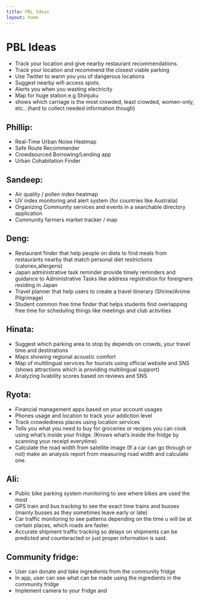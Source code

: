 ```yaml
---
title: PBL Ideas
layout: home
---
```


# PBL Ideas

- Track your location and give nearby restaurant recommendations.
- Track your location and recommend the closest viable parking
- Use Twitter to warm you you of dangerous locations
- Suggest nearby wifi access spots.
- Alerts you when you wasting electricity
- Map for huge station e.g Shinjuku
- shows which carriage is the most crowded, least crowded, women-only, etc.. (hard to collect needed information though)

## Phillip:

- Real-Time Urban Noise Heatmap
- Safe Route Recommender
- Crowdsourced Borrowing/Lending app
- Urban Cohabitation Finder

## Sandeep:

- Air quality / pollen index heatmap
- UV index monitoring and alert system (for countries like Australia)
- Organizing Community services and events in a searchable directory application
- Community farmers market tracker / map

## Deng:

- Restaurant finder that help people on diets to find meals from restaurants nearby that match personal diet restrictions (calories,allergens)
- Japan administrative task reminder provide timely reminders and guidance to Administrative Tasks like address registration for foreigners residing in Japan
- Travel planner that help users to create a travel itinerary (Shrine/Anime Pilgrimage)
- Student common free time finder that helps students find overlapping free time for scheduling things like meetings and club activities

## Hinata:

- Suggest which parking area to stop by depends on crowds, your travel time and destinations
- Maps showing regional acoustic comfort
- Map of multilingual services for tourists using official website and SNS (shows attractions which is providing multilingual support)
- Analyzing livability scores based on reviews and SNS

## Ryota:

- Financial management apps based on your account usages
- Phones usage and location to track your addiction level
- Track crowdedness places using location services
- Tells you what you need to buy for groceries or recipes you can cook using what’s inside your fridge. (Knows what’s inside the fridge by scanning your receipt everytime)
- Calculate the road width from satellite image (If a car can go through or not) make an analysis report from measuring road width and calculate one.

## Ali:

- Public bike parking system monitoring to see where bikes are used the most
- GPS train and bus tracking to see the exact time trains and busses (mainly busses as they sometimes leave early or late)
- Car traffic monitoring to see patterns depending on the time u will be at certain places, which roads are faster.
- Accurate shipment traffic tracking so delays on shipments can be predicted and counteracted or just proper information is said.

## Community fridge:

- User can donate and take ingredients from the community fridge
- In app, user can see what can be made using the ingredients in the community fridge
- Implement camera to your fridge and
